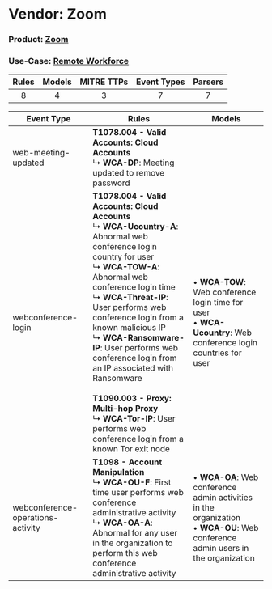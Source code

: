Vendor: Zoom
============
### Product: [Zoom](../ds_zoom_zoom.md)
### Use-Case: [Remote Workforce](../../../../UseCases/uc_remote_workforce.md)

| Rules | Models | MITRE TTPs | Event Types | Parsers |
|:-----:|:------:|:----------:|:-----------:|:-------:|
|   8   |   4    |     3      |      7      |    7    |

| Event Type                        | Rules                                                                                                                                                                                                                                                                                                                                                                                                                                                                                                                              | Models                                                                                                                                    |
| --------------------------------- | ---------------------------------------------------------------------------------------------------------------------------------------------------------------------------------------------------------------------------------------------------------------------------------------------------------------------------------------------------------------------------------------------------------------------------------------------------------------------------------------------------------------------------------- | ----------------------------------------------------------------------------------------------------------------------------------------- |
| web-meeting-updated               | <b>T1078.004 - Valid Accounts: Cloud Accounts</b><br> ↳ <b>WCA-DP</b>: Meeting updated to remove password                                                                                                                                                                                                                                                                                                                                                                                                                          |                                                                                                                                           |
| webconference-login               | <b>T1078.004 - Valid Accounts: Cloud Accounts</b><br> ↳ <b>WCA-Ucountry-A</b>: Abnormal web conference login country for user<br> ↳ <b>WCA-TOW-A</b>: Abnormal web conference login time<br> ↳ <b>WCA-Threat-IP</b>: User performs web conference login from a known malicious IP<br> ↳ <b>WCA-Ransomware-IP</b>: User performs web conference login from an IP associated with Ransomware<br><br><b>T1090.003 - Proxy: Multi-hop Proxy</b><br> ↳ <b>WCA-Tor-IP</b>: User performs web conference login from a known Tor exit node |  • <b>WCA-TOW</b>: Web conference login time for user<br> • <b>WCA-Ucountry</b>: Web conference login countries for user                  |
| webconference-operations-activity | <b>T1098 - Account Manipulation</b><br> ↳ <b>WCA-OU-F</b>: First time user performs web conference administrative activity<br> ↳ <b>WCA-OA-A</b>: Abnormal for any user in the organization to perform this web conference administrative activity                                                                                                                                                                                                                                                                                 |  • <b>WCA-OA</b>: Web conference admin activities in the organization<br> • <b>WCA-OU</b>: Web conference admin users in the organization |